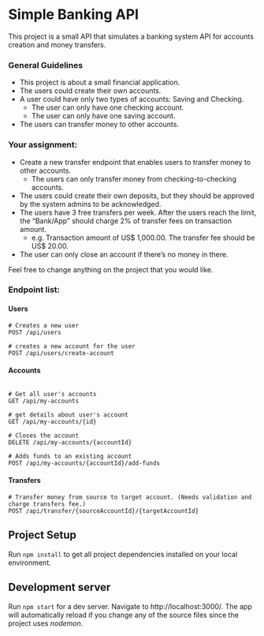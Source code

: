 # Simple Banking API

This project is a small API that simulates a banking system API for accounts creation and money transfers. 

### General Guidelines
- This project is about a small financial application.
- The users could create their own accounts.
- A user could have only two types of accounts: Saving and Checking.
    -   The user can only have one checking account.
    -   The user can only have one saving account.
- The users can transfer money to other accounts.

### Your assignment:

-   Create a new transfer endpoint that enables users to transfer money to other accounts.
    -   The users can only transfer money from checking-to-checking accounts.
-   The users could create their own deposits, but they should be approved by the system admins to be acknowledged.
-   The users have 3 free transfers per week. After the users reach the limit, the “Bank/App” should charge 2% of transfer fees on transaction amount.
    -   e.g. Transaction amount of US$ 1,000.00. The transfer fee should be US$ 20.00.
-   The user can only close an account if there’s no money in there.

Feel free to change anything on the project that you would like.

### Endpoint list:

####  Users
```
# Creates a new user
POST /api/users

# creates a new account for the user
POST /api/users/create-account
```
####  Accounts
```

# Get all user's accounts
GET /api/my-accounts

# get details about user's account
GET /api/my-accounts/{id}

# Closes the account 
DELETE /api/my-accounts/{accountId}

# Adds funds to an existing account
POST /api/my-accounts/{accountId}/add-funds
```

####  Transfers

```
# Transfer money from source to target account. (Needs validation and charge transfers fee.)
POST /api/transfer/{sourceAccountId}/{targetAccountId}
```




## Project Setup

Run `npm install` to get all project dependencies installed on your local environment.

## Development server

Run `npm start` for a dev server. Navigate to http://localhost:3000/. The app will automatically reload if you change any of the source files since the project uses _nodemon_.


